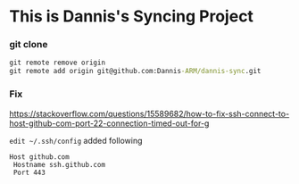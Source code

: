 # This is Dannis's Syncing Project

### git clone
```cmd
git remote remove origin 
git remote add origin git@github.com:Dannis-ARM/dannis-sync.git

```

### Fix
https://stackoverflow.com/questions/15589682/how-to-fix-ssh-connect-to-host-github-com-port-22-connection-timed-out-for-g

`edit ~/.ssh/config`
added following
```
Host github.com
 Hostname ssh.github.com
 Port 443
```